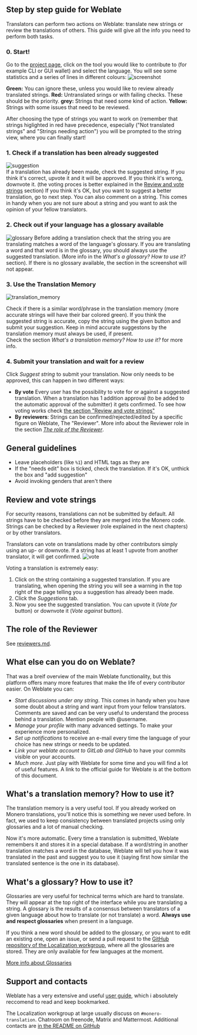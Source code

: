 ## Step by step guide for Weblate

Translators can perform two actions on Weblate: translate new strings or review the translations of others.
This guide will give all the info you need to perform both tasks. 

### 0. Start!
Go to the [project page](https://translate.getmonero.org/projects/monero/), click on the tool you would like to contribute to (for example CLI or GUI wallet) and select the language. You will see some statistics and a series of lines in different colours:
![screenshot](/media/weblate/strings_status.png)

**Green:** You can ignore these, unless you would like to review already translated strings.
**Red:** Untranslated srings or with failing checks. These should be the priority.
**grey:** Strings that need some kind of action.
**Yellow:** Strings with some issues that need to be reviewed.

After choosing the type of strings you want to work on (remember that strings higlighted in red have precedence, especially ("Not translated strings" and "Strings needing action") you will be prompted to the string view, where you can finally start!

### 1. Check if a translation has been already suggested
![suggestion](/media/weblate/suggestion.png)  
If a translation has already been made, check the suggested string. If you think it's correct, upvote it and it will be approved. If you think it's wrong, downvote it. (the voting proces is better explained in the [Review and vote strings](#review-and-vote-strings) section) If you think it's OK, but you want to suggest a better translation, go to next step.
You can also comment on a string. This comes in handy when you are not sure about a string and you want to ask the opinion of your fellow translators.

### 2. Check out if your language has a glossary available
![glossary](/media/weblate/glossary.png)
Before adding a translation check that the string you are translating matches a word of the language's glossary. If you are translating a word and that word is in the glossary, you should always use the suggested translation. (More info in the *What's a glossary? How to use it?* section). If there is no glossary available, the section in the screenshot will not appear.

### 3. Use the Translation Memory
![translation_memory](/media/weblate/translation-memory.png)

Check if there is a similar word/phrase in the translation memory (more accurate strings will have their bar colored green). If you think the suggested string is accurate, copy the string using the given button and submit your suggestion. Keep in mind accurate suggestons by the translation memory must always be used, if present.  
Check the section *What's a translation memory? How to use it?* for more info.


### 4. Submit your translation and wait for a review
Click *Suggest string* to submit your translation. Now only needs to be approved, this can happen in two different ways:

- **By vote** Every user has the possibility to vote for or against a suggested translation. When a translation has 1 addition approval (to be added to the automatic approval of the submitter) it gets confirmed. To see how voting works check [the section "Review and vote strings"](#review-and-vote-strings)
- **By reviewers**: Strings can be confirmed/rejected/edited by a specific figure on Weblate, The "Reviewer". More info about the Reviewer role in the section *[The role of the Reviewer](#the-role-of-the-reviewer)*.

## General guidelines

- Leave placeholders (like `%1`) and HTML tags as they are
- If the "needs edit" box is ticked, check the translation. If it's OK, unthick the box and "add suggestion"
- Avoid invoking genders that aren't there

## Review and vote strings
For security reasons, translations can not be submitted by default. All strings have to be checked before they are merged into the Monero code.
Strings can be checked by a Reviewer (role explained in the next chapters) or by other translators.

Translators can vote on translations made by other contributors simply using an up- or downvote. If a string has at least 1 upvote from another translator, it will get confirmed.
![vote](/media/weblate/vote.png)

Voting a translation is extremely easy: 

1. Click on the string containing a suggested translation. If you are translating, when opening the string you will see a warning in the top right of the page telling you a suggestion has already been made.
2. Click the *Suggestions* tab.
3. Now you see the suggested translation. You can upvote it (*Vote for* button) or downvote it (*Vote against* button).

## The role of the Reviewer
See [reviewers.md](https://github.com/monero-ecosystem/monero-translations/blob/master/reviewers.md).

## What else can you do on Weblate?
That was a breif overview of the main Weblate functionality, but this platform offers many more features that make the life of every contributor easier. On Weblate you can:

- *Start discussions under any string*. This comes in handy when you have some doubt about a string and want input from your fellow translators. Comments are saved and can be very useful to understand the process behind a translation. Mention people with @username.
- *Manage your profile* with many advanced settings. To make your experience more personalized.
- *Set up notifications* to receive an e-mail every time the language of your choice has new strings or needs to be updated.
- *Link your weblate account to GitLab and GitHub* to have your commits visible on your accounts.
- *Much more*. Just play with Weblate for some time and you will find a lot of useful features. A link to the official guide for Weblate is at the bottom of this document.

## What's a translation memory? How to use it?
The translation memory is a very useful tool. If you already worked on Monero translations, you'll notice this is something we never used before. In fact, we used to keep consistency between translated projects using only glossaries and a lot of manual checking.  

Now it's more automatic. Every time a translation is submitted, Weblate remembers it and stores it in a special database. If a word/string in another translation matches a word in the database, Weblate will tell you how it was translated in the past and suggest you to use it (saying first how similar the translated sentence is the one in its database). 

## What's a glossary? How to use it?
Glossaries are very useful for technical terms which are hard to translate. They will appear at the top right of the interface while you are translating a string. A glossary is the results of a consensus between translators of a given language about how to translate (or not translate) a word. **Always use and respect glossaries** when present in a language.

If you think a new word should be added to the glossary, or you want to edit an existing one, open an issue, or send a pull request to the [GitHub repository of the Localization workgroup](https://github.com/monero-ecosystem/monero-translations), where all the glossaries are stored. They are only available for few languages at the moment.

[More info about Glossaries](https://docs.weblate.org/en/weblate-3.8/user/translating.html#glossary)

## Support and contacts
Weblate has a very extensive and useful [user guide](https://docs.weblate.org/en/weblate-3.8/user/translating.html), which i absolutely reccomend to read and keep bookmarked.

The Localization workgroup at large usually discuss on `#monero-translation`. Chatroom on freenode, Matrix and Mattermost. Additional contacts are [in the README on GitHub](https://github.com/monero-ecosystem/monero-translations#contacts)

